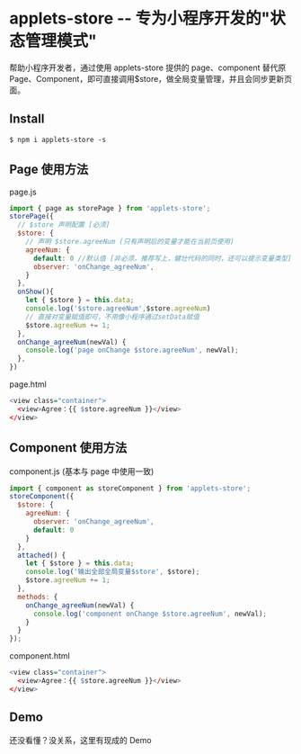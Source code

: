# applets-store -- 专为小程序开发的"状态管理模式"

帮助小程序开发者，通过使用 applets-store 提供的 page、component 替代原 Page、Component，即可直接调用\$store，做全局变量管理，并且会同步更新页面。

## Install

```
$ npm i applets-store -s
```

## Page 使用方法

page.js

```js
import { page as storePage } from 'applets-store';
storePage({
  // $store 声明配置 [必须]
  $store: {
    // 声明 $store.agreeNum (只有声明后的变量才能在当前页使用)
    agreeNum: {
      default: 0 //默认值 [非必须，推荐写上，健壮代码的同时，还可以提示变量类型]
      observer: 'onChange_agreeNum',
    }
  },
  onShow(){
    let { $store } = this.data;
    console.log('$store.agreeNum',$store.agreeNum)
    // 直接对变量赋值即可，不用像小程序通过setData赋值
    $store.agreeNum += 1;
  },
  onChange_agreeNum(newVal) {
    console.log('page onChange $store.agreeNum', newVal);
  },
})
```

page.html

```r
<view class="container">
  <view>Agree：{{ $store.agreeNum }}</view>
</view>
```

## Component 使用方法

component.js (基本与 page 中使用一致)

```js
import { component as storeComponent } from 'applets-store';
storeComponent({
  $store: {
    agreeNum: {
      observer: 'onChange_agreeNum',
      default: 0
    }
  },
  attached() {
    let { $store } = this.data;
    console.log('输出全部全局变量$store', $store);
    $store.agreeNum += 1;
  },
  methods: {
    onChange_agreeNum(newVal) {
      console.log('component onChange $store.agreeNum', newVal);
    }
  }
});
```

component.html

```r
<view class="container">
  <view>Agree：{{ $store.agreeNum }}</view>
</view>
```

## Demo

还没看懂？没关系，这里有现成的 Demo
